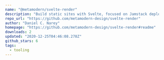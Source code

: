 ```yaml
---
name: "@metamodern/svelte-render"
description: "Build static sites with Svelte, focused on Jamstack deployments."
repo_url: "https://github.com/metamodern-design/svelte-render"
author: "Daniel C. Narey"
homepage: "https://github.com/metamodern-design/svelte-render#readme"
downloads: 2
updated: "2020-12-25T04:46:08.278Z"
github_stars: 6
tags: 
  - tooling
---
```

